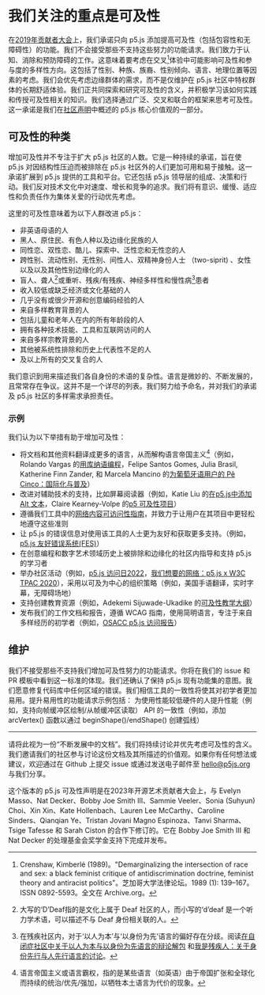 <!-- 我们对可及性的承诺对贡献者和库的用户意味着什么。 -->

# 我们关注的重点是可及性

在[2019年贡献者大会](https://p5js.org/community/contributors-conference-2019.html)上，我们承诺只向 p5.js 添加提高可及性（包括包容性和无障碍性）的功能。我们不会接受那些不支持这些努力的功能请求。我们致力于认知、消除和预防障碍的工作。这意味着要考虑在交叉[^1]体验中可能影响可及性和参与度的多样性方向。这包括了性别、种族、族裔、性别倾向、语言、地理位置等因素的考虑。我们会优先考虑边缘群体的需求，而不是仅维护在 p5.js 社区中特权群体的长期舒适体验。我们正共同探索和研究可及性的含义，并积极学习该如何实践和传授可及性相关的知识。我们选择通过广泛、交叉和联合的框架来思考可及性。这一承诺是我们在[社区声明](https://p5js.org/community/)中概述的 p5.js 核心价值观的一部分。

## 可及性的种类

增加可及性并不专注于扩大 p5.js 社区的人数。它是一种持续的承诺，旨在使 p5.js 对因结构性压迫而被排除在 p5.js 社区外的人们更加可用和易于接触。这一承诺扩展到 p5.js 提供的工具和平台。它还包括 p5.js 领导层的组成、决策和行动。我们反对技术文化中对速度、增长和竞争的追求。我们将有意识、缓慢、适应性和负责任作为集体关爱的行动优先考虑。

这里的可及性意味着为以下人群改进 p5.js：

- 非英语母语的人
- 黑人、原住民、有色人种以及边缘化民族的人
- 同性恋、双性恋、酷儿、探索中、泛性恋和无性恋的人
- 跨性别、流动性别、无性别、间性人、双精神身份人士 （two-siprit) 、女性以及以及其他性别边缘化的人
- 盲人、聋人[^2]或重听、残疾/有残疾、神经多样性和慢性病[^3]患者
- 收入较低或缺乏经济或文化基础的人
- 几乎没有或很少开源和创意编码经验的人
- 来自多样教育背景的人
- 包括儿童和老年人在内的所有年龄段的人
- 拥有各种技术技能、工具和互联网访问的人
- 来自多样宗教背景的人
- 其他被系统性排除和历史上代表性不足的人
- 及以上所有的交叉复合的人

我们意识到用来描述我们各自身份的术语的复杂性。语言是微妙的、不断发展的，且常常存在争议。这并不是一个详尽的列表。我们努力给予命名，并对我们的承诺及 p5.js 社区的多样需求承担责任。


### 示例
我们认为以下举措有助于增加可及性：

- 将文档和其他资料翻译成更多的语言，从而解构语言帝国主义[^4]（例如，Rolando Vargas 的[用库纳语编程](https://medium.com/@ProcessingOrg/culture-as-translation-processing-in-kuna-language-with-rolando-vargas-and-edinson-izquierdo-8079f14851f7)，Felipe Santos Gomes, Julia Brasil, Katherine Finn Zander, 和 Marcela Mancino 的[为葡萄牙语用户的 Pê Cinco：国际化与普及](https://medium.com/processing-foundation/translating-p5-js-into-portuguese-for-the-brazilian-community-14b969e77ab1)）
- 改进对辅助技术的支持，比如屏幕阅读器（例如，Katie Liu 的[在p5.js中添加 Alt 文本](https://medium.com/processing-foundation/adding-alt-text-e2c7684e44f8)，Claire Kearney-Volpe 的[p5 可及性项目](https://medium.com/processing-foundation/p5-accessibility-115d84535fa8)）
- 遵循我们工具中的[网络内容可访问性指南](https://www.w3.org/TR/WCAG21/)，并致力于让用户在其项目中更轻松地遵守这些准则
- 让 p5.js 的错误信息对使用该工具的人士更为友好和获取更多支持。（例如，[p5.js 友好错误系统(FES)](https://github.com/processing/p5.js/blob/main/contributor_docs/friendly_error_system.md)）
- 在创意编程和数字艺术领域历史上被排除和边缘化的社区内指导和支持 p5.js 的学习者
- 举办社区活动（例如，[p5.js 访问日2022](https://p5js.org/community/p5js-access-day-2022.html)，[我们想要的网络：p5.js x W3C TPAC 2020](https://medium.com/processing-foundation/p5-js-x-w3c-tpac-bee4c621a053)），采用以可及为中心的组织策略（例如，美国手语翻译，实时字幕，无障碍场地）
- 支持创建教育资源（例如，Adekemi Sijuwade-Ukadike 的[可及性教学大纲](http://a11ysyllabus.site/)）
- 发布我们的工作文档和报告，遵循 WCAG 指南，使用简明语言，专注于来自多样经历的初学者（例如，[OSACC p5.js 访问报告](https://github.com/processing/OSACC-p5.js-Access-Report)）



## 维护
我们不接受那些不支持我们增加可及性努力的功能请求。你将在我们的 issue 和 PR 模板中看到这一标准的体现。我们还确认了保持 p5.js 现有功能集的意图。我们愿意修复代码库中任何区域的错误。我们相信工具的一致性将使其对初学者更加易用。提升易用性的功能请求示例包括：
为使用性能较低硬件的人提升性能（例如，支持向帧缓冲区绘制/从帧缓冲区读取）
API 的一致性（例如，添加 arcVertex() 函数以通过 beginShape()/endShape() 创建弧线）

___

请将此视为一份“不断发展中的文档”。我们将持续讨论并优先考虑可及性的含义。我们邀请我们的社区参与讨论这份文档及其所描述的价值观。如果你有任何想法或建议，欢迎通过在 Github 上提交 issue 或通过发送电子邮件至 hello@p5js.org 与我们分享。

这个版本的 p5.js 可及性声明是在2023年开源艺术贡献者大会上，与 Evelyn Masso、Nat Decker、Bobby Joe Smith III、Sammie Veeler、Sonia (Suhyun) Choi、Xin Xin、Kate Hollenbach、Lauren Lee McCarthy、Caroline Sinders、Qianqian Ye、Tristan Jovani Magno Espinoza、Tanvi Sharma、Tsige Tafesse 和 Sarah Ciston 的合作下修订的。它在 Bobby Joe Smith III 和 Nat Decker 的处理基金会奖学金支持下完成并发布。

[^1]: Crenshaw, Kimberlé (1989)。"Demarginalizing the intersection of race and sex: a black feminist critique of antidiscrimination doctrine, feminist theory and antiracist politics"。芝加哥大学法律论坛。1989 (1): 139–167。ISSN 0892-5593。全文在 Archive.org。
[^2]: 大写的‘D’Deaf指的是文化上属于 Deaf 社区的人，而小写的‘d’deaf 是一个听力学术语，可以描述不与 Deaf 身份相关联的人。
[^3]: 在残疾社区内，对于‘以人为本’与‘以身份为先’语言的偏好存在分歧。阅读[在自闭症社区中关于以人为本与以身份为先语言的辩论解包](https://news.northeastern.edu/2018/07/12/unpacking-the-debate-over-person-first-vs-identity-first-language-in-the-autism-community/) 和[我是残疾人：关于身份先行与人先行语言的讨论](https://thebodyisnotanapology.com/magazine/i-am-disabled-on-identity-first-versus-people-first-language/)。
[^4]: 语言帝国主义或语言霸权，指的是某些语言（如英语）由于帝国扩张和全球化而持续的统治/优先/强加，以牺牲本土语言为代价的现象。
